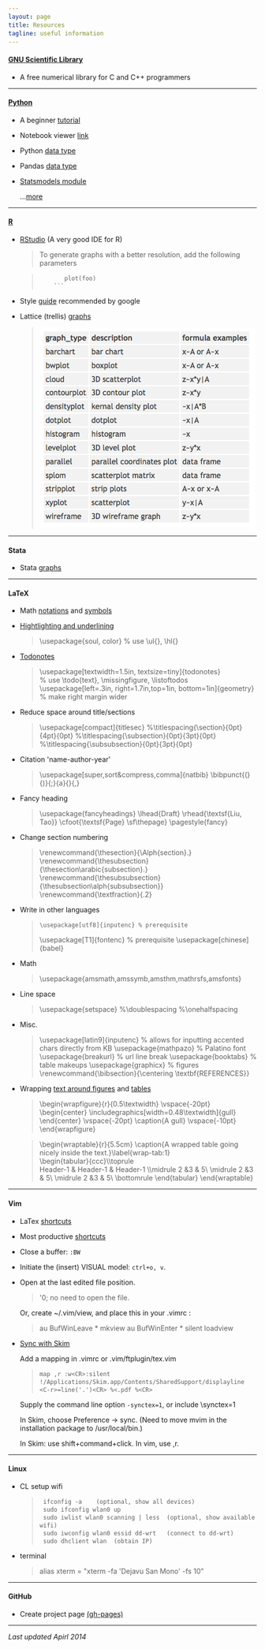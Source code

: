 ```yaml
---
layout: page
title: Resources 
tagline: useful information 
---
```


#### [GNU Scientific Library](http://www.gnu.org/software/gsl/)
- A free numerical library for C and C++ programmers


---

#### [Python](http://www.python.org) 

- A beginner [tutorial](https://wakari.io/gallery) 
- Notebook viewer [link](http://nbviewer.ipython.org)
- Python [data type](http://www.tutorialspoint.com/python/python_variable_types.htm)  
- Pandas [data type](http://pandas.pydata.org/pandas-docs/stable/dsintro.html)
- [Statsmodels module](http://statsmodels.sourceforge.net)

  ...[more](foo) 

---

#### [R](http://www.r-project.org)

- [RStudio](https://www.rstudio.com) (A very good IDE for R)

  > To generate graphs with a better resolution, add the following parameters   

  >	```{r fig1, fig.width=9, fig.height=3, unit="in", dpi=200}
  >        plot(foo)
  >     ```

- Style [guide](assets/google_style.pdf) recommended by google

- Lattice (trellis) [graphs](http://www.statmethods.net/advgraphs/trellis.html) 

  > ![.](assets/lattice_graphs.png) 

---

#### Stata
- Stata [graphs](http://www.stata.com/support/faqs/graphics/gph/stata-graphs/)

---

#### LaTeX
- Math [notations](http://en.wikibooks.org/wiki/LaTeX/Mathematics) and [symbols](http://web.ift.uib.no/Teori/KURS/WRK/TeX/symALL.html)
- [Hightlighting and underlining](http://www.ctan.org/pkg/soul)

  >	\usepackage{soul, color}	% use \ul{}, \hl{}

- [Todonotes](http://www.tex.ac.uk/ctan/macros/latex/contrib/todonotes/todonotes.pdf)

  >	\usepackage[textwidth=1.5in, textsize=tiny]{todonotes}		
  >					% use \todo{text}, \missingfigure, \listoftodos
  >	\usepackage[left=.3in, right=1.7in,top=1in, bottom=1in]{geometry}
  >			       		% make right margin wider

- Reduce space around title/sections

  >	 \usepackage[compact]{titlesec}
  >	 %\titlespacing{\section}{0pt}{4pt}{0pt}
  >	 %\titlespacing{\subsection}{0pt}{3pt}{0pt}
  > 	 %\titlespacing{\subsubsection}{0pt}{3pt}{0pt}

- Citation 'name-author-year' 

  >	\usepackage[super,sort&compress,comma]{natbib}
  >	\bibpunct{(}{)}{;}{a}{}{,}

- Fancy heading

  >	\usepackage{fancyheadings}
  > 	\lhead{Draft}
  > 	\rhead{\textsf{Liu, Tao}}
  > 	\cfoot{\textsf{Page} \sf\thepage}
  > 	\pagestyle{fancy}

- Change section numbering

  >	 \renewcommand{\thesection}{\Alph{section}.}
  >	 \renewcommand{\thesubsection}{\thesection\arabic{subsection}.}
  >	 \renewcommand{\thesubsubsection}{\thesubsection\alph{subsubsection}}
  >	 \renewcommand{\textfraction}{.2}

- Write in other languages 

  > 	\usepackage[utf8]{inputenc}	% prerequisite
  >	\usepackage[T1]{fontenc}	% prerequisite
  >	\usepackage[chinese]{babel}

- Math 

  >	\usepackage{amsmath,amssymb,amsthm,mathrsfs,amsfonts}

- Line space 

  >	\usepackage{setspace}
  >	%\doublespacing
  >	%\onehalfspacing

- Misc. 

  >	\usepackage[latin9]{inputenc} 
  				      % allows for inputting accented chars directly from KB
  >	\usepackage{mathpazo}	      % Palatino font
  > 	\usepackage{breakurl}	      % url line break 
  > 	\usepackage{booktabs}	      % table makeups
  >	\usepackage{graphicx}	      % figures 
  >	\renewcommand{\bibsection}{\centering \textbf{REFERENCES}}

- Wrapping [text around figures](http://en.wikibooks.org/wiki/LaTeX/Floats,_Figures_and_Captions) and [tables](http://tex.stackexchange.com/questions/49300/wrap-text-around-a-tabular)

  >	   \begin{wrapfigure}{r}{0.5\textwidth}
  >	     \vspace{-20pt}
  >	     \begin{center}
  >	       \includegraphics[width=0.48\textwidth]{gull}
  >	     \end{center}
  >	     \vspace{-20pt}
  >	     \caption{A gull}
  >	     \vspace{-10pt}
  >	   \end{wrapfigure}


  >	   \begin{wraptable}{r}{5.5cm}
  >	   \caption{A wrapped table going nicely inside the text.}\label{wrap-tab:1}	
  >	   \begin{tabular}{ccc}\\\toprule  
  >	   Header-1 & Header-1 & Header-1 \\\midrule
  >	   2 &3 & 5\\  \midrule
  >	   2 &3 & 5\\  \midrule
  >	   2 &3 & 5\\  \bottomrule
  >	   \end{tabular}
  >	   \end{wraptable} 


---

#### Vim 
- LaTex [shortcuts](http://vim-latex.sourceforge.net/documentation/latex-suite/latex-macros.html)
- Most productive [shortcuts](http://stackoverflow.com/questions/1218390/what-is-your-most-productive-shortcut-with-vim/1218429)
- Close a buffer:  `:BW` 
- Initiate the (insert) VISUAL model:  `ctrl+o, v`.
- Open at the last edited file position. 
  
  >	'0; no need to open the file. 

  Or, create ~/.vim/view, and place this in your .vimrc :

  >	au BufWinLeave * mkview
  >	au BufWinEnter * silent loadview	

- [Sync with Skim](http://sourceforge.net/apps/mediawiki/skim-app/index.php?title=TeX_and_PDF_Synchronization)
  
  Add a mapping in .vimrc or .vim/ftplugin/tex.vim     
  
  >     map ,r :w<CR>:silent !/Applications/Skim.app/Contents/SharedSupport/displayline <C-r>=line('.')<CR> %<.pdf %<CR>

  Supply the command line option `-synctex=1`, or include \synctex=1 
  
  In Skim, choose Preference -> sync. (Need to move mvim in the installation package to /usr/local/bin.) 

  In Skim: use shift+command+click. In vim, use ,r.

---

#### Linux

- CL setup wifi 

  >      ifconfig -a	(optional, show all devices)
  >      sudo ifconfig wlan0 up 	   	
  >      sudo iwlist wlan0 scanning | less	(optional, show available wifi)
  >      sudo iwconfig wlan0 essid dd-wrt	(connect to dd-wrt) 
  >      sudo dhclient wlan  (obtain IP) 

- terminal 
  
  >	alias xterm = "xterm -fa 'Dejavu San Mono' -fs 10"


--- 

#### GitHub
- Create project page [(gh-pages)](https://help.github.com/articles/creating-project-pages-manually)

--- 
*Last updated Apirl 2014*
